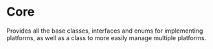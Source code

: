 # Core

Provides all the base classes, interfaces and enums for implementing platforms, as well as a class to more easily manage multiple platforms.
